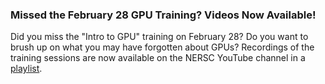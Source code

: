 ### Missed the February 28 GPU Training? Videos Now Available!

Did you miss the "Intro to GPU" training on February 28? Do you want to brush up
on what you may have forgotten about GPUs? Recordings of the training sessions
are now available on the NERSC YouTube channel in a
[playlist](https://www.youtube.com/watch?v=XYUJN8AxZaY&list=PL20S5EeApOStGe26O8BxMAG4n_gKJVHRT).
